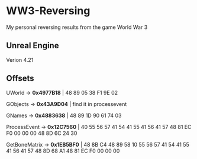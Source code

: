 # WW3-Reversing
My personal reversing results from the game World War 3
## Unreal Engine

Verion 4.21

## Offsets

UWorld -> **0x4977B18** | 48 89 05 38 F1 9E 02

GObjects -> **0x43A9D04** | find it in processevent

GNames -> **0x4883638** | 48 89 1D 90 61 74 03

ProcessEvent -> **0x12C7560** | 40 55 56 57 41 54 41 55 41 56 41 57 48 81 EC F0 00 00 00 48 8D 6C 24 30

GetBoneMatrix -> **0x1EB5BF0** | 48 8B C4 48 89 58 10 55 56 57 41 54 41 55 41 56 41 57 48 8D 68 A1 48 81 EC F0 00 00 00

